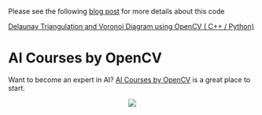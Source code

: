Please see the following
[blog post](https://www.learnopencv.com/delaunay-triangulation-and-voronoi-diagram-using-opencv-c-python/)
for more details about this code

[Delaunay Triangulation and Voronoi Diagram using OpenCV ( C++ / Python)](https://www.learnopencv.com/delaunay-triangulation-and-voronoi-diagram-using-opencv-c-python/)

# AI Courses by OpenCV

Want to become an expert in AI?
[AI Courses by OpenCV](https://opencv.org/courses/) is a great place to start.

<a href="https://opencv.org/courses/">
<p align="center">
<img src="https://www.learnopencv.com/wp-content/uploads/2020/04/AI-Courses-By-OpenCV-Github.png">
</p>
</a>
